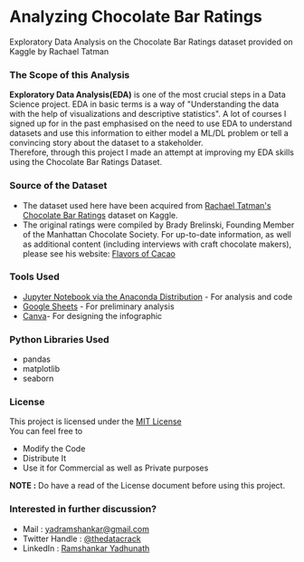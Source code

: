 # Analyzing Chocolate Bar Ratings
Exploratory Data Analysis on the Chocolate Bar Ratings dataset provided on Kaggle by Rachael Tatman

### The Scope of this Analysis
**Exploratory Data Analysis(EDA)** is one of the most crucial steps in a Data Science project. EDA in basic terms is a way of "Understanding the data with the help of visualizations and descriptive statistics". A lot of courses I signed up for in the past emphasised on the need to use EDA to understand datasets and use this information to either model a ML/DL problem or tell a convincing story about the dataset to a stakeholder. <br>
Therefore, through this project I made an attempt at improving my EDA skills using the Chocolate Bar Ratings Dataset.

### Source of the Dataset
<ul><li>The dataset used here have been acquired from <a href= "https://www.kaggle.com/rtatman/chocolate-bar-ratings">Rachael Tatman's Chocolate Bar Ratings</a> dataset on Kaggle.</li>
<li>The original ratings were compiled by Brady Brelinski, Founding Member of the Manhattan Chocolate Society. For up-to-date information, as well as additional content (including interviews with craft chocolate makers), please see his website: <a href="http://flavorsofcacao.com/index.html">Flavors of Cacao</a></li></ul>

### Tools Used
* <a href="https://jupyter.org">Jupyter Notebook via the Anaconda Distribution</a> - For analysis and code
* <a href="https://www.google.com/sheets/about/">Google Sheets</a> - For preliminary analysis
* <a href="https://www.canva.com">Canva</a>- For designing the infographic

### Python Libraries Used
* pandas
* matplotlib
* seaborn

### License
This project is licensed under the <a href="https://choosealicense.com/licenses/mit/">MIT License</a><br>
You can feel free to
* Modify the Code
* Distribute It
* Use it for Commercial as well as Private purposes

**NOTE :** Do have a read of the License document before using this project.

### Interested in further discussion?
* Mail : yadramshankar@gmail.com
* Twitter Handle : <a href="https://twitter.com/thedatacrack">@thedatacrack</a>
* LinkedIn : <a href="https://www.linkedin.com/in/ramshankar-yadhunath-324a99155/">Ramshankar Yadhunath</a>
